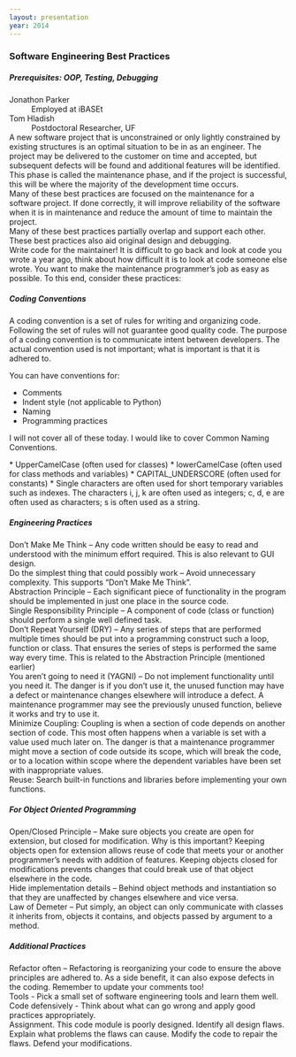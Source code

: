 ```yaml
---
layout: presentation
year: 2014
---
```

<section>
	<h3>Software Engineering Best Practices</h3>
	<h5>Prerequisites: OOP, Testing, Debugging</h5>
	<dt>Jonathon Parker</dt><dd>Employed at iBASEt</dd>
	<dt>Tom Hladish</dt><dd>Postdoctoral Researcher, UF</dd>
</section>
<section>
A new software project that is unconstrained or only lightly constrained by existing structures
is an optimal situation to be in as an engineer.  The project may be delivered to the customer
on time and accepted, but subsequent defects will be found and additional features will be identified.
This phase is called the maintenance phase, and if the project is successful, this will be where the
majority of the development time occurs.
</section>
<section>
Many of these best practices are focused on the maintenance for a software project.  If done correctly,
it will improve reliability of the software when it is in maintenance and reduce the amount of time
to maintain the project.
</section>
<section>
Many of these best practices partially overlap and support each other.
These best practices also aid original design and debugging.
</section>
<section>
Write code for the maintainer!  It is difficult to go back and look at code you wrote a year ago,
think about how difficult it is to look at code someone else wrote.  You want to make the
maintenance programmer’s job as easy as possible.  To this end, consider these practices:
</section>
<section>
<h5>Coding Conventions</h5>

A coding convention is a set of rules for writing and organizing code.  Following the set of
rules will not guarantee good quality code.  The purpose of a coding convention is to communicate
intent between developers.  The actual convention used is not important; what is important is
that it is adhered to.
</section>

<section markdown="block">
You can have conventions for:

* Comments
* Indent style (not applicable to Python)
* Naming
* Programming practices

I will not cover all of these today.  I would like to cover Common Naming Conventions.  

</section>

<section markdown="block">
* UpperCamelCase (often used for classes)
* lowerCamelCase (often used for class methods and variables)
* CAPITAL_UNDERSCORE (often used for constants)
* Single characters are often used for short temporary variables such as indexes.  The characters
i, j, k are often used as integers; c, d, e are often used as characters; s is often used as a string.
</section>

<section>
<h5>Engineering Practices</h5>
</section>

<section>
Don’t Make Me Think – Any code written should be easy to read and understood with the minimum
effort required.  This is also relevant to GUI design.
</section>

<section>
Do the simplest thing that could possibly work – Avoid unnecessary complexity.  This supports “Don’t Make Me Think”.
</section>

<section>
Abstraction Principle – Each significant piece of functionality in the program should be
implemented in just one place in the source code.  
</section>

<section>
Single Responsibility Principle – A component of code (class or function) should perform a single well defined task.
</section>

<section>
Don’t Repeat Yourself (DRY) – Any series of steps that are performed multiple times should be put
into a programming construct such a loop, function or class.  That ensures the series of steps is
performed the same way every time. This is related to the Abstraction Principle (mentioned earlier)
</section>

<section>
You aren’t going to need it (YAGNI) – Do not implement functionality until you need it.  The danger
is if you don’t use it, the unused function may have a defect or maintenance changes elsewhere will
introduce a defect.  A maintenance programmer may see the previously unused function, believe it works
and try to use it.
</section>

<section>
Minimize Coupling: Coupling is when a section of code depends on another section of code.  This most
often happens when a variable is set with a value used much later on.  The danger is that a
maintenance programmer might move a section of code outside its scope, which will break the code, or
to a location within scope where the dependent variables have been set with inappropriate values.
</section>

<section>
Reuse:  Search built-in functions and libraries before implementing your own functions.
</section>

<section>
<h5>For Object Oriented Programming</h5>
</section>

<section>
Open/Closed Principle – Make sure objects you create are open for extension, but closed for
modification.  Why is this important?  Keeping objects open for extension allows reuse of code
that meets your or another programmer’s needs with addition of features.  Keeping objects
closed for modifications prevents changes that could break use of that object elsewhere in the code.
</section>

<section>
Hide implementation details – Behind object methods and instantiation so that they are unaffected
by changes elsewhere and vice versa.
</section>

<section>
Law of Demeter – Put simply, an object can only communicate with classes it inherits from, objects
it contains, and objects passed by argument to a method.
</section>

<section>
<h5>Additional Practices</h5>
</section>

<section>
Refactor often – Refactoring is reorganizing your code to ensure the above principles are adhered
to.  As a side benefit, it can also expose defects in the coding.  Remember to update your comments too!
</section>

<section>
Tools - Pick a small set of software engineering tools and learn them well.
</section>

<section>
Code defensively - Think about what can go wrong and apply good practices appropriately.
</section>

<section>
Assignment.  This code module is poorly designed.  Identify all design flaws.  Explain what problems the
flaws can cause.  Modify the code to repair the flaws.  Defend your modifications.
</section>
